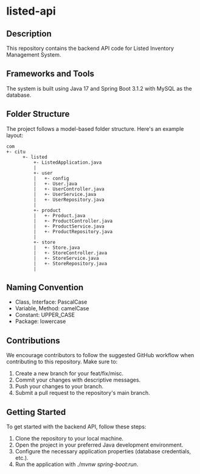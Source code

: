 # listed-api

## Description

This repository contains the backend API code for Listed Inventory Management System. 

## Frameworks and Tools

The system is built using Java 17 and Spring Boot 3.1.2 with MySQL as the database.

## Folder Structure

The project follows a model-based folder structure. Here's an example layout:

```
com
+- citu
      +- listed
          +- ListedApplication.java
          |
          +- user
          |   +- config
          |   +- User.java
          |   +- UserController.java
          |   +- UserService.java
          |   +- UserRepository.java
          |
          +- product
          |   +- Product.java
          |   +- ProductController.java
          |   +- ProductService.java
          |   +- ProductRepository.java
          |
          +- store
          |   +- Store.java
          |   +- StoreController.java
          |   +- StoreService.java
          |   +- StoreRepository.java
          |
```

## Naming Convention

- Class, Interface: PascalCase
- Variable, Method: camelCase
- Constant: UPPER_CASE
- Package: lowercase

## Contributions

We encourage contributors to follow the suggested GitHub workflow when contributing to this repository. Make sure to:

1. Create a new branch for your feat/fix/misc.
3. Commit your changes with descriptive messages.
4. Push your changes to your branch.
5. Submit a pull request to the repository's main branch.

## Getting Started

To get started with the backend API, follow these steps:

1. Clone the repository to your local machine.
2. Open the project in your preferred Java development environment.
3. Configure the necessary application properties (database credentials, etc.).
4. Run the application with *./mvnw spring-boot:run*.
